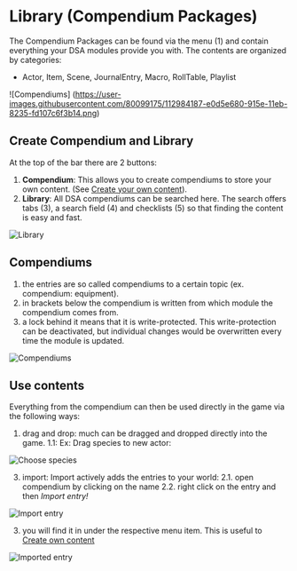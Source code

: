 # Library (Compendium Packages)
The Compendium Packages can be found via the menu (1) and contain everything your DSA modules provide you with. The contents are organized by categories:
* Actor, Item, Scene, JournalEntry, Macro, RollTable, Playlist   
 
  
![Compendiums] (https://user-images.githubusercontent.com/80099175/112984187-e0d5e680-915e-11eb-8235-fd107c6f3b14.png)  

## Create Compendium and Library
At the top of the bar there are 2 buttons:
1. **Compendium**: This allows you to create compendiums to store your own content. (See [Create your own content](https://github.com/Plushtoast/dsa5-foundryVTT/wiki/de-Eigene-Inhalte-erstellen)).
2. **Library**: All DSA compendiums can be searched here. The search offers tabs (3), a search field (4) and checklists (5) so that finding the content is easy and fast.  
  
![Library](https://user-images.githubusercontent.com/80099175/112984572-56da4d80-915f-11eb-85bf-7763d893ecee.png)

## Compendiums
1. the entries are so called compendiums to a certain topic (ex. compendium: equipment). 
2. in brackets below the compendium is written from which module the compendium comes from.
3. a lock behind it means that it is write-protected. This write-protection can be deactivated, but individual changes would be overwritten every time the module is updated.  
  
![Compendiums](https://user-images.githubusercontent.com/80099175/112983800-64430800-915e-11eb-96bb-41d01ad4931a.png)

## Use contents
Everything from the compendium can then be used directly in the game via the following ways: 
1. drag and drop: much can be dragged and dropped directly into the game. 
  1.1: Ex: Drag species to new actor:  
    
  ![Choose species](https://user-images.githubusercontent.com/80099175/112987909-8723eb00-9163-11eb-8453-f11644f52741.png)
  
3. import: Import actively adds the entries to your world:
  2.1. open compendium by clicking on the name
  2.2. right click on the entry and then *Import entry!*  
    
  ![Import entry](https://user-images.githubusercontent.com/80099175/112987113-a53d1b80-9162-11eb-89df-894266a1105a.png)  

3. you will find it in under the respective menu item. This is useful to [Create own content](https://github.com/Plushtoast/dsa5-foundryVTT/wiki/de-Eigene-Inhalte-erstellen)  
  
![Imported entry](https://user-images.githubusercontent.com/80099175/112987512-17adfb80-9163-11eb-88cc-d22980314b7f.png)

